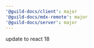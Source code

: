 ```yaml
---
'@guild-docs/client': major
'@guild-docs/mdx-remote': major
'@guild-docs/server': major
---
```


update to react 18
